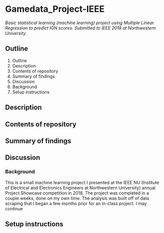 # Gamedata_Project-IEEE

_Basic statistical learning (machine learning) project using Multiple Linear Regression to predict IGN scores. 
Submitted to IEEE 2018 at Northwestern University._

## Outline

1. Outline
2. Description
3. Contents of repository
4. Summary of findings
5. Discussion
6. Background
7. Setup instructions



## Description



## Contents of repository



## Summary of findings


## Discussion




### Background

This is a small machine learning project I presented at the IEEE NU (Institute of Electrical and Electronics Engineers at Northwestern 
University) annual Project Showcase competition in 2018. The project was completed in a couple weeks, done on my own time. The analysis 
was built off of data scraping that I began a few months prior for an in-class project. I may continue 


## Setup instructions

